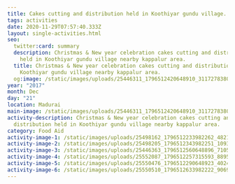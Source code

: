 ```yaml
---
title: Cakes cutting and distribution held in Koothiyar gundu village.
tags: activities
date: 2020-11-29T07:57:40.333Z
layout: single-activities.html
seo:
  twitter:card: summary
  description: Christmas & New year celebration cakes cutting and distribution
    held in Koothiyar gundu village nearby kappalur area.
  title: Christmas & New year celebration cakes cutting and distribution held in
    Koothiyar gundu village nearby kappalur area.
  og:image: /static/images/uploads/25446311_1796512420648910_3117278380023613842_n_1796512420648910.jpg
year: "2017"
month: Dec
day: "21"
location: Madurai
main-image: /static/images/uploads/25446311_1796512420648910_3117278380023613842_n_1796512420648910.jpg
activity-description: Christmas & New year celebration cakes cutting and
  distribution held in Koothiyar gundu village nearby kappalur area.
category: Food Aid
activity-image-1: /static/images/uploads/25498162_1796512233982262_4821044133667180134_n_1796512233982262.jpg
activity-image-2: /static/images/uploads/25498205_1796512343982251_1093333538806652138_n_1796512343982251.jpg
activity-image-3: /static/images/uploads/25446363_1796512560648896_7105964441462741367_n_1796512560648896.jpg
activity-image-4: /static/images/uploads/25552087_1796512257315593_8895112580933684293_n_1796512257315593.jpg
activity-image-5: /static/images/uploads/25550476_1796512290648923_402494614613284586_n_1796512290648923.jpg
activity-image-6: /static/images/uploads/25550510_1796512633982222_9069060110460804504_n_1796512633982222.jpg
---
```

